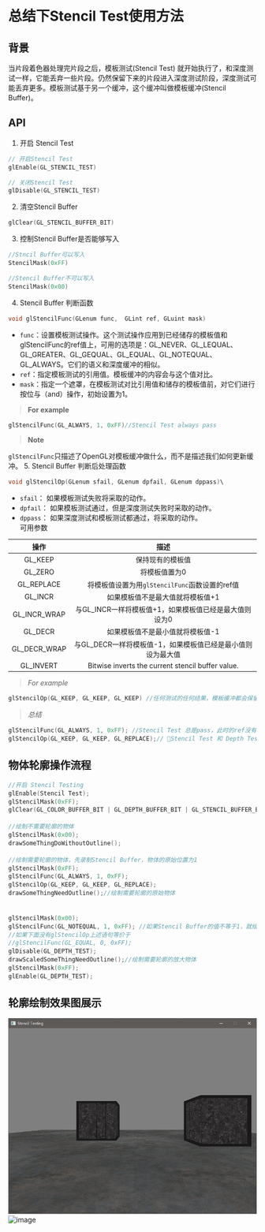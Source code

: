 # 总结下Stencil Test使用方法

## 背景

当片段着色器处理完片段之后，模板测试(Stencil Test) 就开始执行了，和深度测试一样，它能丢弃一些片段。仍然保留下来的片段进入深度测试阶段，深度测试可能丢弃更多。模板测试基于另一个缓冲，这个缓冲叫做模板缓冲(Stencil Buffer)。

## API

1. 开启 Stencil Test

```c++
// 开启Stencil Test
glEnable(GL_STENCIL_TEST)
```

```c++
// 关闭Stencil Test
glDisable(GL_STENCIL_TEST)
```

2. 清空Stencil Buffer

```c++
glClear(GL_STENCIL_BUFFER_BIT)
```

3. 控制Stencil Buffer是否能够写入

```c++
//Stncil Buffer可以写入
StencilMask(0xFF)
```

```c++
//Stencil Buffer不可以写入
StencilMask(0x00)

```

4. Stencil Buffer 判断函数

```c++
void glStencilFunc(GLenum func,  GLint ref, GLuint mask)
```

- ```func```：设置模板测试操作。这个测试操作应用到已经储存的模板值和glStencilFunc的ref值上，可用的选项是：GL_NEVER、GL_LEQUAL、GL_GREATER、GL_GEQUAL、GL_EQUAL、GL_NOTEQUAL、GL_ALWAYS。它们的语义和深度缓冲的相似。
- ```ref```：指定模板测试的引用值。模板缓冲的内容会与这个值对比。
- ```mask```：指定一个遮罩，在模板测试对比引用值和储存的模板值前，对它们进行按位与（and）操作，初始设置为1。  

> **For example**

```c++
glStencilFunc(GL_ALWAYS, 1, 0xFF)//Stencil Test always pass
```

> **Note**  

```glStencilFunc```只描述了OpenGL对模板缓冲做什么，而不是描述我们如何更新缓冲。
5. Stencil Buffer 判断后处理函数

```c++
void glStencilOp(GLenum sfail, GLenum dpfail, GLenum dppass)\
```

- ```sfail```： 如果模板测试失败将采取的动作。
- ```dpfail```： 如果模板测试通过，但是深度测试失败时采取的动作。
- ```dppass```： 如果深度测试和模板测试都通过，将采取的动作。  
可用参数

|操作|描述|
|:--:|:--:|
|GL_KEEP|  保持现有的模板值|
|GL_ZERO|  将模板值置为0|
|GL_REPLACE|  将模板值设置为用```glStencilFunc```函数设置的ref值|
|GL_INCR|  如果模板值不是最大值就将模板值+1|
|GL_INCR_WRAP|	与GL_INCR一样将模板值+1，如果模板值已经是最大值则设为0|
|GL_DECR|	如果模板值不是最小值就将模板值-1|
|GL_DECR_WRAP|	与GL_DECR一样将模板值-1，如果模板值已经是最小值则设为最大值|
|GL_INVERT|	Bitwise inverts the current stencil buffer value.|

> *For example*

```c++
glStencilOp(GL_KEEP, GL_KEEP, GL_KEEP) //任何测试的任何结果，模板缓冲都会保留它的值
```

> *总结*

```c++
glStencilFunc(GL_ALWAYS, 1, 0xFF); //Stencil Test 总是pass，此时的ref没有发挥用
glStencilOp(GL_KEEP, GL_KEEP, GL_REPLACE);// Stencil Test 和 Depth Test都pass的话，将Stencil Buffer 设置为ref，即上面的1，ref发生作用
```

## 物体轮廓操作流程  

```c++
//开启 Stencil Testing
glEnable(Stencil Test);
glStencilMask(0xFF); 
glClear(GL_COLOR_BUFFER_BIT | GL_DEPTH_BUFFER_BIT | GL_STENCIL_BUFFER_BIT);

//绘制不需要轮廓的物体
glStencilMask(0x00); 
drawSomeThingDoWithoutOutline();

//绘制需要轮廓的物体，先录制Stencil Buffer，物体的原始位置为1
glStencilMask(0xFF); 
glStencilFunc(GL_ALWAYS, 1, 0xFF); 
glStencilOp(GL_KEEP, GL_KEEP, GL_REPLACE);
drawSomeThingNeedOutline();//绘制需要轮廓的原始物体


glStencilMask(0x00); 
glStencilFunc(GL_NOTEQUAL, 1, 0xFF); //如果Stencil Buffer的值不等于1，就绘制该片段
//如果下面没有glStencilOp上述语句等价于
//glStencilFunc(GL_EQUAL, 0, 0xFF); 
glDisable(GL_DEPTH_TEST);
drawScaledSomeThingNeedOutline();//绘制需要轮廓的放大物体
glStencilMask(0xFF); 
glEnable(GL_DEPTH_TEST);

```

## 轮廓绘制效果图展示

![avatar](https://github.com/atalia/LearningOpenGL/blob/master/OpenGL/Stencil%20Testing/Stencil%20Testing.png)
![image](https://github.com/atalia/LearningOpenGL/blob/master/OpenGL/Stencil%20Testing/Stencil%20Testing.gif)
